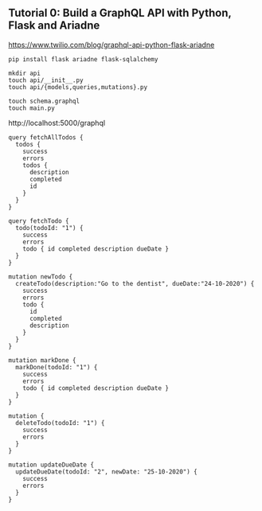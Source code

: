 ## Tutorial 0: Build a GraphQL API with Python, Flask and Ariadne

https://www.twilio.com/blog/graphql-api-python-flask-ariadne

```
pip install flask ariadne flask-sqlalchemy
```

```
mkdir api
touch api/__init__.py
touch api/{models,queries,mutations}.py

touch schema.graphql
touch main.py
```

http://localhost:5000/graphql

```
query fetchAllTodos {
  todos {
    success
    errors
    todos {
      description
      completed
      id
    }
  }
}
```

```
query fetchTodo {
  todo(todoId: "1") {
    success
    errors
    todo { id completed description dueDate }
  }
}
```

```
mutation newTodo {
  createTodo(description:"Go to the dentist", dueDate:"24-10-2020") {
    success
    errors
    todo {
      id
      completed
      description
    }
  }
}
```

```
mutation markDone {
  markDone(todoId: "1") {
    success
    errors
    todo { id completed description dueDate }
  }
}
```

```
mutation {
  deleteTodo(todoId: "1") {
    success
    errors
  }
}
```

```
mutation updateDueDate {
  updateDueDate(todoId: "2", newDate: "25-10-2020") {
    success
    errors
  }
}
```

